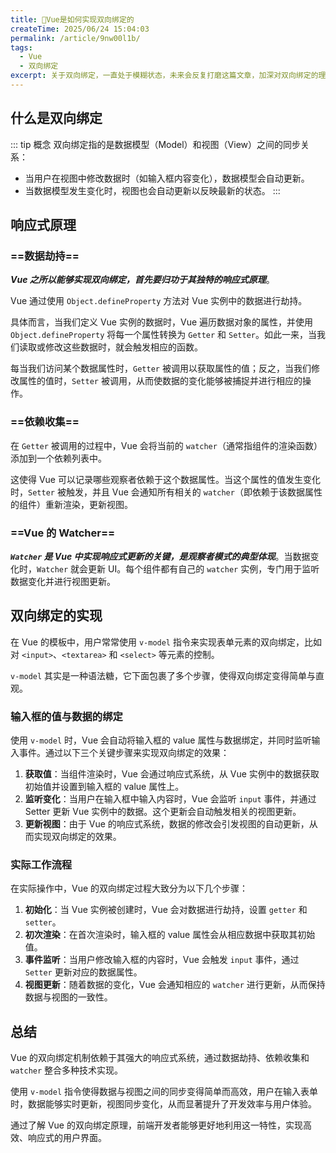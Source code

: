```yaml
---
title: 🐳Vue是如何实现双向绑定的
createTime: 2025/06/24 15:04:03
permalink: /article/9nw00l1b/
tags:
  - Vue
  - 双向绑定
excerpt: 关于双向绑定，一直处于模糊状态，未来会反复打磨这篇文章，加深对双向绑定的理解！
---
```

## 什么是双向绑定
::: tip 概念
双向绑定指的是数据模型（Model）和视图（View）之间的同步关系：
- 当用户在视图中修改数据时（如输入框内容变化），数据模型会自动更新。
- 当数据模型发生变化时，视图也会自动更新以反映最新的状态。
:::
## 响应式原理

### ==数据劫持==

**_Vue 之所以能够实现双向绑定，首先要归功于其独特的响应式原理_**。

Vue 通过使用 `Object.defineProperty` 方法对 Vue 实例中的数据进行劫持。

具体而言，当我们定义 Vue 实例的数据时，Vue 遍历数据对象的属性，并使用 `Object.defineProperty` 将每一个属性转换为 `Getter` 和 `Setter`。如此一来，当我们读取或修改这些数据时，就会触发相应的函数。

每当我们访问某个数据属性时，`Getter` 被调用以获取属性的值；反之，当我们修改属性的值时，`Setter` 被调用，从而使数据的变化能够被捕捉并进行相应的操作。

### ==依赖收集==

在 `Getter` 被调用的过程中，Vue 会将当前的 `watcher`（通常指组件的渲染函数）添加到一个依赖列表中。

这使得 Vue 可以记录哪些观察者依赖于这个数据属性。当这个属性的值发生变化时，`Setter` 被触发，并且 Vue 会通知所有相关的 `watcher`（即依赖于该数据属性的组件）重新渲染，更新视图。

### ==Vue 的 Watcher==

**_`Watcher` 是 Vue 中实现响应式更新的关键，是观察者模式的典型体现_**。当数据变化时，`Watcher` 就会更新 UI。每个组件都有自己的 `watcher` 实例，专门用于监听数据变化并进行视图更新。

## 双向绑定的实现

在 Vue 的模板中，用户常常使用 `v-model` 指令来实现表单元素的双向绑定，比如对 `<input>`、`<textarea>` 和 `<select>` 等元素的控制。

`v-model` 其实是一种语法糖，它下面包裹了多个步骤，使得双向绑定变得简单与直观。

### 输入框的值与数据的绑定

使用 `v-model` 时，Vue 会自动将输入框的 value 属性与数据绑定，并同时监听输入事件。通过以下三个关键步骤来实现双向绑定的效果：

1. **获取值**：当组件渲染时，Vue 会通过响应式系统，从 Vue 实例中的数据获取初始值并设置到输入框的 value 属性上。
2. **监听变化**：当用户在输入框中输入内容时，Vue 会监听 `input` 事件，并通过 Setter 更新 Vue 实例中的数据。这个更新会自动触发相关的视图更新。
3. **更新视图**：由于 Vue 的响应式系统，数据的修改会引发视图的自动更新，从而实现双向绑定的效果。

### 实际工作流程

在实际操作中，Vue 的双向绑定过程大致分为以下几个步骤：

1. **初始化**：当 Vue 实例被创建时，Vue 会对数据进行劫持，设置 `getter` 和 `setter`。
2. **初次渲染**：在首次渲染时，输入框的 value 属性会从相应数据中获取其初始值。
3. **事件监听**：当用户修改输入框的内容时，Vue 会触发 `input` 事件，通过 `Setter` 更新对应的数据属性。
4. **视图更新**：随着数据的变化，Vue 会通知相应的 `watcher` 进行更新，从而保持数据与视图的一致性。

## 总结

Vue 的双向绑定机制依赖于其强大的响应式系统，通过数据劫持、依赖收集和 `watcher` 整合多种技术实现。

使用 `v-model` 指令使得数据与视图之间的同步变得简单而高效，用户在输入表单时，数据能够实时更新，视图同步变化，从而显著提升了开发效率与用户体验。

通过了解 Vue 的双向绑定原理，前端开发者能够更好地利用这一特性，实现高效、响应式的用户界面。